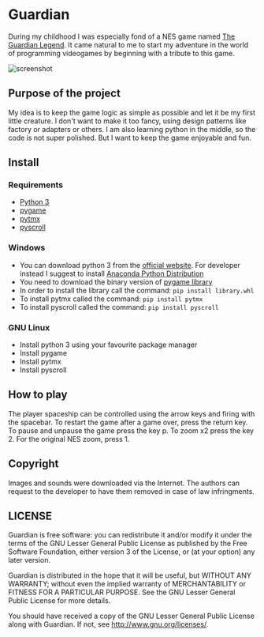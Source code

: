 # Guardian

During my childhood I was especially fond of a NES game named [The Guardian Legend](https://en.wikipedia.org/wiki/The_Guardian_Legend).
It came natural to me to start my adventure in the world of programming videogames by beginning with a tribute to this game.

![screenshot](http://malloblenne.github.io/images/guardian/screenshot0001.PNG)


## Purpose of the project

My idea is to keep the game logic as simple as possible and let it be my first little creature.
I don't want to make it too fancy, using design patterns like factory or adapters or others. I am also learning python in the middle, so the code is not super polished.
But I want to keep the game enjoyable and fun.

## Install

### Requirements

* [Python 3](https://www.python.org/)
* [pygame](http://www.pygame.org)
* [pytmx](https://github.com/bitcraft/PyTMX)
* [pyscroll](https://github.com/bitcraft/pyscroll)

### Windows
 
 * You can download python 3 from the [official website](https://www.python.org/). For developer instead I suggest to install [Anaconda Python Distribution](https://www.continuum.io/downloads)
 * You need to download the binary version of [pygame library](http://www.lfd.uci.edu/~gohlke/pythonlibs/#pygame)
 * In order to install the library call the command: `pip install library.whl`
 * To install pytmx called the command:  `pip install pytmx`
 * To install pyscroll called the command:  `pip install pyscroll`
 
### GNU Linux
 
 * Install python 3 using your favourite package manager
 * Install pygame
 * Install pytmx
 * Install pyscroll
 
## How to play
 
 The player spaceship can be controlled using the arrow keys and firing with the spacebar.
 To restart the game after a game over, press the return key.
 To pause and unpause the game press the key p.
 To zoom x2 press the key 2. For the original NES zoom, press 1.


## Copyright

Images and sounds were downloaded via the Internet. The authors can request to the developer to have them removed in case of law infringments. 

## LICENSE

Guardian is free software: you can redistribute it and/or modify
it under the terms of the GNU Lesser General Public License as published by
the Free Software Foundation, either version 3 of the License, or
(at your option) any later version.

Guardian is distributed in the hope that it will be useful,
but WITHOUT ANY WARRANTY; without even the implied warranty of
MERCHANTABILITY or FITNESS FOR A PARTICULAR PURPOSE.  See the
GNU Lesser General Public License for more details.

You should have received a copy of the GNU Lesser General Public License
along with Guardian.  If not, see <http://www.gnu.org/licenses/>.
